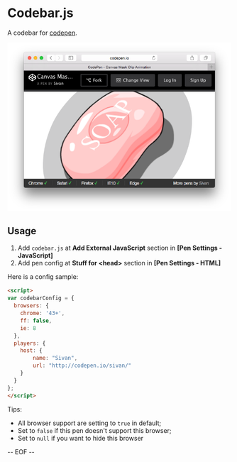 # Codebar.js

A codebar for [codepen](http://codepen.io/).

![DEMO](assets/demo.png)

## Usage

1. Add `codebar.js` at **Add External JavaScript** section in **[Pen Settings - JavaScript]** 
2. Add pen config at **Stuff for &lt;head&gt;** section in **[Pen Settings - HTML]** 

Here is a config sample:

```html
<script>
var codebarConfig = {
  browsers: {
    chrome: '43+',
    ff: false,
    ie: 8
  },
  players: {
    host: {
        name: "Sivan",
        url: "http://codepen.io/sivan/"
    }
  }
};
</script>
```

Tips: 

* All browser support are setting to `true` in default;
* Set to `false` if this pen doesn't support this browser;
* Set to `null` if you want to hide this browser

-- EOF --
